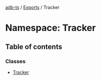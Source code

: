 [adb-ts](../README.md) / [Exports](../modules.md) / Tracker

# Namespace: Tracker

## Table of contents

### Classes

-   [Tracker](../classes/Tracker.Tracker.md)
